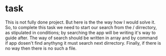 # task
This is not fully done project. But here is the the way how I would solve it.
So, to complete this task we need to start our search from the / dirrectory, as stipulated in conditions;
by searching the app will be writing it's way to guide after.
The way of search should be written in array and by command if app dosen't find anythyng it must search next dirrectory.
Finally, if there is no way then there is no such a file.
